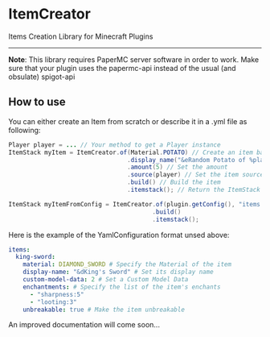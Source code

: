 # ItemCreator
Items Creation Library for Minecraft Plugins
***

**Note**: This library requires PaperMC server software in order to work. Make sure that your plugin uses the papermc-api instead of the usual (and obsulate) spigot-api

## How to use
You can either create an Item from scratch or describe it in a .yml file as following:
```java
Player player = ... // Your method to get a Player instance
ItemStack myItem = ItemCreator.of(Material.POTATO) // Create an item based on a given Material
                                 .display_name("&eRandom Potato of %player_name%") // Set the name of the item using color codes
                                 .amount(5) // Set the amount
                                 .source(player) // Set the item source from the given player, which means that any placeholders will be parsed as the given player (Requires PlaceholdersAPI installed on the server)
                                 .build() // Build the item 
                                 .itemstack(); // Return the ItemStack version

ItemStack myItemFromConfig = ItemCreator.of(plugin.getConfig(), "items.king-sword") // This will create an item by reading from a YamlConfiguration file at the given path
                                        .build()
                                        .itemstack();
```
Here is the  example of the YamlConfiguration format unsed above:
```yaml
items:
  king-sword:
    material: DIAMOND_SWORD # Specify the Material of the item
    display-name: "&dKing's Sword" # Set its display name
    custom-model-data: 2 # Set a Custom Model Data
    enchantments: # Specify the list of the item's enchants
      - "sharpness:5"
      - "looting:3"
    unbreakable: true # Make the item unbreakable
```

An improved documentation will come soon...
